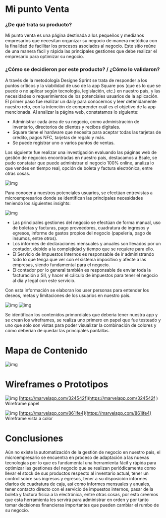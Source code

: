 # Mi punto Venta


### ¿De qué trata su producto?
Mi punto venta es una página destinada a los pequeños y medianos empresarios que necesitan organizar su negocio de manera metódica con la finalidad de facilitar los procesos asociados al negocio. Este sitio reúne de una manera fácil y rápida las principales gestiones que debe realizar el empresario para optimizar su negocio.

### ¿Cómo se decidieron por este producto? / ¿Cómo lo validaron?

A través de la metodología Designe Sprint se trata de responder a los puntos críticos y la viabilidad de uso de la app Square pos (que es lo que se puede o no aplicar según tecnología, legislación, etc.) en nuestro país, y las necesidades o requerimientos de los potenciales usuarios de la aplicación. 
El primer paso fue realizar un daily para conocernos y leer detenidamente nuestro reto, con la intención de comprender cuál es el objetivo de la app mencionada.  Al analizar la página web, constatamos lo siguiente:

* Administrar cada área de su negocio, como administración de inventario, directorios de clientes y recibos digitales.
* Square tiene el hardware que necesita para aceptar todas las tarjetas de crédito, pagos NFC, tarjetas de regalo y más.
* Se puede registrar uno o varios puntos de ventas.

Los siguiente fue realizar una investigación evaluando las páginas web de gestión de negocios encontradas en nuestro país, destacamos a Bsale, se pudo constatar 
que puede administrar el negocio 100% online, analiza lo que vendes en tiempo real, opción de boleta y factura electrónica, entre otras cosas.

![img](https://i.imgur.com/FoNSznk.png)

Para conocer a nuestros potenciales usuarios, se efectúan entrevistas a microempresarios donde se identifican las principales necesidades teniendo los siguientes insights:

![img](https://i.imgur.com/nyj1wdu.png)

* Las principales gestiones del negocio se efectúan de forma manual, uso de boletas y facturas, pago proveedores, cuadratura de ingresos y egresos, informe de gastos propios del negocio (papeleria, pago de insumos, entre otros).
* Los informes de declaraciones mensuales y anuales son llevados por un contador, debido a la complejidad y tiempo que se requiere para ello.
* El Servicio de Impuestos Internos es responsable de ir administrando todo lo que tenga que ver con el sistema impositivo y afecte a las empresas, siendo fundamental para el negocio.
* El contador por lo general también es responsable de enviar toda la facturación a SII, y hacer el cálculo de impuestos para tener el negocio al dia y legal con este servicio. 


Con esta información se elaboran los user personas para entender los deseos, metas y limitaciones de los usuarios en nuestro país.

![img](https://i.imgur.com/80C3iF2.png)
![img](https://i.imgur.com/NUE48nh.png)

Se identifican los contenidos primordiales que debería tener nuestra app y se crean los wireframes,  se realiza uno primero en papel que fue testeado y uno que solo son vistas para poder visualizar la combinación de colores y cómo deberían de quedar las principales pantallas. 

# Mapa de Contenido

![img](https://i.imgur.com/aopNsv0.png)

# Wireframes o Prototipos

![img](https://i.imgur.com/DdNGdP2.png)
[https://marvelapp.com/324542f](https://marvelapp.com/324542f )  Wireframe papel

![img](https://i.imgur.com/DEE6Uxs.png)
[https://marvelapp.com/861ife4](https://marvelapp.com/861ife4)  Wireframe vista a color

# Conclusiones

Aún no existe la automatización de la gestión de negocio en nuestro país, el microempresario se encuentra en proceso de adaptación a las nuevas tecnologías por lo que es fundamental una herramienta fácil y rápida para optimizar las gestiones del negocio que se realizan periódicamente como llevar el stock de sus productos respecto al inventario actual, tener un control sobre sus ingresos y egresos, tener a su disposición informes diarios de cuadratura de caja, así como informes mensuales y anuales, tener contacto directo con el servicio de impuestos internos, pasar de la boleta y factura física a la electrónica, entre otras cosas, por esto creemos que esta herramienta les servirá para administrar en orden y por tanto tomar decisiones financieras importantes que pueden cambiar el rumbo de su negocio.

